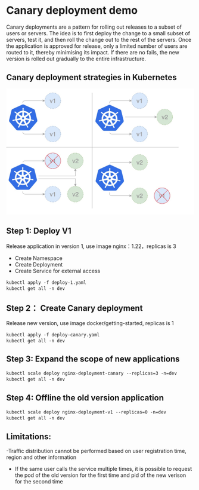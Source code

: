 # Canary deployment demo
Canary deployments are a pattern for rolling out releases to a subset of users or servers. The idea is to first deploy the change to a small subset of servers, test it, and then roll the change out to the rest of the servers. Once the application is approved for release, only a limited number of users are routed to it, thereby minimising its impact. If there are no fails, the new version is rolled out gradually to the entire infrastructure.

## Canary deployment strategies in Kubernetes
![canary-deploy-processes](Canary-deployment.jpeg "Canary-deployment")

## Step 1: Deploy V1
Release application in version 1, use image nginx：1.22，replicas is 3 
- Create Namespace
- Create Deployment
- Create Service for external access
```
kubectl apply -f deploy-1.yaml
kubectl get all -n dev
```
## Step 2： Create Canary deployment
Release new version, use image docker/getting-started, replicas is 1
```
kubectl apply -f deploy-canary.yaml
kubectl get all -n dev
```

## Step 3: Expand the scope of new applications
```
kubectl scale deploy nginx-deployment-canary --replicas=3 -n=dev
kubectl get all -n dev
```

## Step 4: Offline the old version application
```
kubectl scale deploy nginx-deployment-v1 --replicas=0 -n=dev
kubectl get all -n dev
```

## Limitations:
-Traffic distribution cannot be performed based on user registration time, region and other information
- If the same user calls the service multiple times, it is possible to request the pod of the old version for the first time and pid of the new verison for the second time
